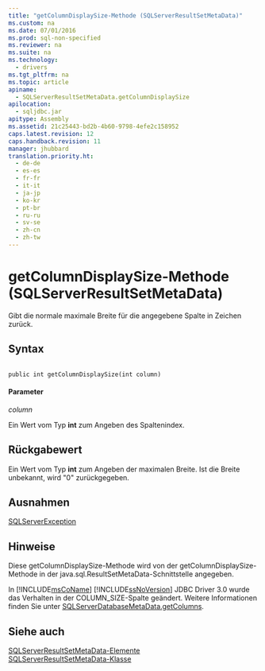 ```yaml
---
title: "getColumnDisplaySize-Methode (SQLServerResultSetMetaData)"
ms.custom: na
ms.date: 07/01/2016
ms.prod: sql-non-specified
ms.reviewer: na
ms.suite: na
ms.technology: 
  - drivers
ms.tgt_pltfrm: na
ms.topic: article
apiname: 
  - SQLServerResultSetMetaData.getColumnDisplaySize
apilocation: 
  - sqljdbc.jar
apitype: Assembly
ms.assetid: 21c25443-bd2b-4b60-9798-4efe2c158952
caps.latest.revision: 12
caps.handback.revision: 11
manager: jhubbard
translation.priority.ht: 
  - de-de
  - es-es
  - fr-fr
  - it-it
  - ja-jp
  - ko-kr
  - pt-br
  - ru-ru
  - sv-se
  - zh-cn
  - zh-tw
---
```

# getColumnDisplaySize-Methode (SQLServerResultSetMetaData)
  Gibt die normale maximale Breite für die angegebene Spalte in Zeichen zurück.  
  
## Syntax  
  
```  
  
public int getColumnDisplaySize(int column)  
```  
  
#### Parameter  
 *column*  
  
 Ein Wert vom Typ **int** zum Angeben des Spaltenindex.  
  
## Rückgabewert  
 Ein Wert vom Typ **int** zum Angeben der maximalen Breite. Ist die Breite unbekannt, wird "0" zurückgegeben.  
  
## Ausnahmen  
 [SQLServerException](../content/SQLServerException-Class.md)  
  
## Hinweise  
 Diese getColumnDisplaySize\-Methode wird von der getColumnDisplaySize\-Methode in der java.sql.ResultSetMetaData\-Schnittstelle angegeben.  
  
 In [!INCLUDE[msCoName](../content/includes/msCoName_md.md)] [!INCLUDE[ssNoVersion](../content/includes/ssNoVersion_md.md)] JDBC Driver 3.0 wurde das Verhalten in der COLUMN\_SIZE\-Spalte geändert. Weitere Informationen finden Sie unter [SQLServerDatabaseMetaData.getColumns](../content/getColumns-Method--SQLServerDatabaseMetaData-.md).  
  
## Siehe auch  
 [SQLServerResultSetMetaData-Elemente](../content/SQLServerResultSetMetaData-Members.md)   
 [SQLServerResultSetMetaData-Klasse](../content/SQLServerResultSetMetaData-Class.md)  
  
  